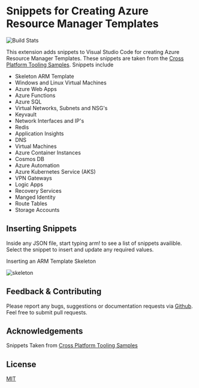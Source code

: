 # Snippets for Creating Azure Resource Manager Templates

![Build Stats](https://dev.azure.com/samcogandemo/githubbuilds/_apis/build/status/sam-cogan.arm-snippets-vscode)

This extension adds snippets to Visual Studio Code for creating Azure Resource Manager Templates. These snippets are taken from the [Cross Platform Tooling Samples](https://github.com/Azure/azure-xplat-arm-tooling). 
Snippets include

* Skeleton ARM Template
* Windows and Linux Virtual Machines
* Azure Web Apps
* Azure Functions
* Azure SQL
* Virtual Networks, Subnets and NSG's
* Keyvault
* Network Interfaces and IP's
* Redis
* Application Insights
* DNS
* Virtual Machines
* Azure Container Instances
* Cosmos DB
* Azure Automation
* Azure Kubernetes Service (AKS)
* VPN Gateways
* Logic Apps
* Recovery Services
* Manged Identity
* Route Tables
* Storage Accounts

## Inserting Snippets

Inside any JSON file, start typing arm! to see a list of snippets availible. Select the snippet to insert and update any required values.

Inserting an ARM Template Skeleton

![skeleton](https://raw.githubusercontent.com/sam-cogan/arm-snippets-vscode/master/Extension/images/skeleton.gif)

## Feedback & Contributing

Please report any bugs, suggestions or documentation requests via [Github](https://github.com/sam-cogan/arm-snippets-vscode).
Feel free to submit pull requests.

## Acknowledgements
Snippets Taken from [Cross Platform Tooling Samples](https://github.com/Azure/azure-xplat-arm-tooling)
 
## License 
[MIT](https://github.com/sam-cogan/arm-snippets-vscode/blob/master/Extension/LICENSE.md)
